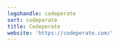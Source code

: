 ```yaml
---
logohandle: codeperate
sort: codeperate
title: Codeperate
website: 'https://codeperate.com/'
---
```

